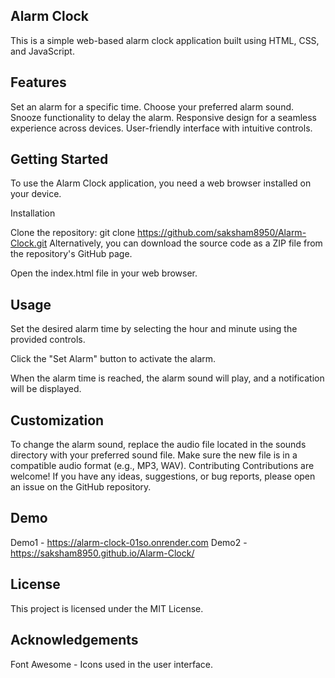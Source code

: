 ## Alarm Clock

This is a simple web-based alarm clock application built using HTML, CSS, and JavaScript.

## Features

Set an alarm for a specific time.
Choose your preferred alarm sound.
Snooze functionality to delay the alarm.
Responsive design for a seamless experience across devices.
User-friendly interface with intuitive controls.

## Getting Started

To use the Alarm Clock application, you need a web browser installed on your device.

Installation

Clone the repository: git clone https://github.com/saksham8950/Alarm-Clock.git
Alternatively, you can download the source code as a ZIP file from the repository's GitHub page.

Open the index.html file in your web browser.

## Usage

Set the desired alarm time by selecting the hour and minute using the provided controls.

Click the "Set Alarm" button to activate the alarm.

When the alarm time is reached, the alarm sound will play, and a notification will be displayed.

## Customization

To change the alarm sound, replace the audio file located in the sounds directory with your preferred sound file. Make sure the new file is in a compatible audio format (e.g., MP3, WAV).
Contributing
Contributions are welcome! If you have any ideas, suggestions, or bug reports, please open an issue on the GitHub repository.

## Demo

Demo1 - https://alarm-clock-01so.onrender.com
Demo2 - https://saksham8950.github.io/Alarm-Clock/

## License

This project is licensed under the MIT License.

## Acknowledgements

Font Awesome - Icons used in the user interface.
